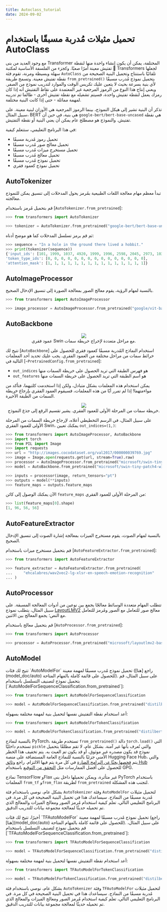 ```yaml
---
title: Autoclass_tutorial
date: 2024-09-02
---
```


# تحميل مثيلات مُدربة مسبقًا باستخدام AutoClass

مع وجود العديد من بنى Transformer المختلفة، يمكن أن يكون إنشاء واحدة منها لنقطة تفتيش معينة أمرًا صعبًا. وكجزء من الفلسفة الأساسية لمكتبة 🤗 Transformers لجعلها سهلة وبسيطة ومرنة، تقوم فئة `AutoClass` تلقائيًا باستنتاج وتحميل البنية الصحيحة من نقطة تفتيش معينة. وتسمح طريقة `from_pretrained()` بتحميل نموذج مُدرب مسبقًا لأي بنية بسرعة بحيث لا يتعين عليك تكريس الوقت والموارد لتدريب نموذج من الصفر. ويعني إنتاج هذا النوع من الرموز المرجعية غير المعتمدة على نقاط التفتيش أنه إذا كان رمزك يعمل لنقطة تفتيش واحدة، فسيتم تشغيله مع نقطة تفتيش أخرى - طالما تم تدريبه لمهمة مماثلة - حتى إذا كانت البنية مختلفة.

<Tip>

تذكر أن البنية تشير إلى هيكل النموذج، بينما الرموز المرجعية هي الأوزان لبنية معينة. على سبيل المثال، BERT هي بنية، في حين أن `google-bert/bert-base-uncased` هي نقطة تفتيش. والنموذج هو مصطلح عام يمكن أن يعني البنية أو نقطة التفتيش.

</Tip>

في هذا البرنامج التعليمي، ستتعلم كيفية:

- تحميل رموز مُدربة مسبقًا
- تحميل معالج صور مُدرب مسبقًا
- تحميل مستخرج ميزات مُدرب مسبقًا
- تحميل معالج مُدرب مسبقًا
- تحميل نموذج مُدرب مسبقًا
- تحميل نموذج كعمود فقري

## AutoTokenizer

تبدأ معظم مهام معالجة اللغات الطبيعية بمُرمز يحول المدخلات إلى تنسيق يمكن للنموذج معالجته.

قم بتحميل مُرمز باستخدام [`AutoTokenizer.from_pretrained`]:

```py
>>> from transformers import AutoTokenizer

>>> tokenizer = AutoTokenizer.from_pretrained("google-bert/bert-base-uncased")
```

ثم قم برمز تسلسل المدخلات كما هو موضح أدناه:

```py
>>> sequence = "In a hole in the ground there lived a hobbit."
>>> print(tokenizer(sequence))
{'input_ids': [101, 1999, 1037, 4920, 1999, 1996, 2598, 2045, 2973, 1037, 7570, 10322, 4183, 1012, 102],
'token_type_ids': [0, 0, 0, 0, 0, 0, 0, 0, 0, 0, 0, 0, 0, 0, 0],
'attention_mask': [1, 1, 1, 1, 1, 1, 1, 1, 1, 1, 1, 1, 1, 1, 1]}
```

## AutoImageProcessor

بالنسبة لمهام الرؤية، يقوم معالج الصور بمعالجة الصورة إلى تنسيق الإدخال الصحيح.

```py
>>> from transformers import AutoImageProcessor

>>> image_processor = AutoImageProcessor.from_pretrained("google/vit-base-patch16-224")
```

## AutoBackbone

<div style="text-align: center">
<img src="https://huggingface.co/datasets/huggingface/documentation-images/resolve/main/transformers/Swin%20Stages.png">
<figcaption class="mt-2 text-center text-sm text-gray-500">عمود فقري Swin مع مراحل متعددة لإخراج خريطة سمات.</figcaption>
</div>

تتيح لك [`AutoBackbone`] استخدام النماذج المُدربة مسبقًا كعمود فقري للحصول على خرائط سمات من مراحل مختلفة من العمود الفقري. يجب عليك تحديد أحد المعلمات التالية في [`~PretrainedConfig.from_pretrained`]:

- `out_indices` هو فهرس الطبقة التي تريد الحصول على خريطة السمات منها
- `out_features` هو اسم الطبقة التي تريد الحصول على خريطة السمات منها

يمكن استخدام هذه المعلمات بشكل متبادل، ولكن إذا استخدمت كلتيهما، فتأكد من مواءمتهما! إذا لم تمرر أيًا من هذه المعلمات، فسيقوم العمود الفقري بإرجاع خريطة السمات من الطبقة الأخيرة.

<div style="text-align: center">
<img src="https://huggingface.co/datasets/huggingface/documentation-images/resolve/main/transformers/Swin%20Stage%201.png">
<figcaption class="mt-2 text-center text-sm text-gray-500">خريطة سمات من المرحلة الأولى للعمود الفقري. يشير تقسيم الرقع إلى جذع النموذج.</figcaption>
</div>

على سبيل المثال، في الرسم التخطيطي أعلاه، لإرجاع خريطة السمات من المرحلة الأولى للعمود الفقري Swin، يمكنك تعيين `out_indices=(1,)`:

```py
>>> from transformers import AutoImageProcessor, AutoBackbone
>>> import torch
>>> from PIL import Image
>>> import requests
>>> url = "http://images.cocodataset.org/val2017/000000039769.jpg"
>>> image = Image.open(requests.get(url, stream=True).raw)
>>> processor = AutoImageProcessor.from_pretrained("microsoft/swin-tiny-patch4-window7-224")
>>> model = AutoBackbone.from_pretrained("microsoft/swin-tiny-patch4-window7-224", out_indices=(1,))

>>> inputs = processor(image, return_tensors="pt")
>>> outputs = model(**inputs)
>>> feature_maps = outputs.feature_maps
```

الآن يمكنك الوصول إلى كائن `feature_maps` من المرحلة الأولى للعمود الفقري:

```py
>>> list(feature_maps[0].shape)
[1, 96, 56, 56]
```

## AutoFeatureExtractor

بالنسبة لمهام الصوت، يقوم مستخرج الميزات بمعالجة إشارة الصوت إلى تنسيق الإدخال الصحيح.

قم بتحميل مستخرج ميزات باستخدام [`AutoFeatureExtractor.from_pretrained`]:

```py
>>> from transformers import AutoFeatureExtractor

>>> feature_extractor = AutoFeatureExtractor.from_pretrained(
...     "ehcalabres/wav2vec2-lg-xlsr-en-speech-emotion-recognition"
... )
```

## AutoProcessor

تتطلب المهام متعددة الوسائط معالجًا يجمع بين نوعين من أدوات المعالجة المسبقة. على سبيل المثال، يتطلب نموذج [LayoutLMV2](model_doc/layoutlmv2) معالج صور للتعامل مع الصور ومُرمز للتعامل مع النص؛ يجمع المعالج بين الاثنين.

قم بتحميل معالج باستخدام [`AutoProcessor.from_pretrained`]:

```py
>>> from transformers import AutoProcessor

>>> processor = AutoProcessor.from_pretrained("microsoft/layoutlmv2-base-uncased")
```

## AutoModel

<frameworkcontent>
<pt>
تتيح لك فئات `AutoModelFor` تحميل نموذج مُدرب مسبقًا لمهمة معينة (راجع [هنا](model_doc/auto) للحصول على قائمة كاملة بالمهام المتاحة). على سبيل المثال، قم بتحميل نموذج لتصنيف التسلسل باستخدام [`AutoModelForSequenceClassification.from_pretrained`]:

```py
>>> from transformers import AutoModelForSequenceClassification

>>> model = AutoModelForSequenceClassification.from_pretrained("distilbert/distilbert-base-uncased")
```

أعد استخدام نقطة التفتيش نفسها لتحميل بنية لمهمة مختلفة بسهولة:

```py
>>> from transformers import AutoModelForTokenClassification

>>> model = AutoModelForTokenClassification.from_pretrained("distilbert/distilbert-base-uncased")
```

<Tip warning={true}>

بالنسبة لنماذج PyTorch، تستخدم طريقة `from_pretrained()` دالة `torch.load()` التي تستخدم داخليًا `pickle` والتي تُعرف بأنها غير آمنة. بشكل عام، لا تقم مطلقًا بتحميل نموذج قد يكون مصدره غير موثوق، أو قد يكون تم العبث به. يتم تخفيف هذا الخطر الأمني جزئيًا بالنسبة للنماذج العامة المستضافة على منصة Hugging Face Hub، والتي يتم [فحصها بحثًا عن البرامج الضارة](https://huggingface.co/docs/hub/security-malware) في كل مرة يتم فيها الالتزام. راجع [وثائق Hub](https://huggingface.co/docs/hub/security) للحصول على أفضل الممارسات مثل [التحقق من التوقيع](https://huggingface.co/docs/hub/security-gpg#signing-commits-with-gpg) باستخدام GPG.

نماذج TensorFlow وFlax غير متأثرة، ويمكن تحميلها داخل بنى PyTorch باستخدام المعلمات `from_tf` و`from_flax` لطريقة `from_pretrained` لتجنب هذه المشكلة.

</Tip>

بشكل عام، نوصي باستخدام فئة `AutoTokenizer` وفئة `AutoModelFor` لتحميل مثيلات مُدربة مسبقًا من النماذج. سيساعدك هذا في تحميل البنية الصحيحة في كل مرة. في البرنامج التعليمي التالي، تعلم كيفية استخدام مُرمز الصور ومعالج الميزات والمعالج الذي تم تحميله حديثًا لمعالجة مجموعة بيانات للتدريب الدقيق.

</pt>
<tf>
أخيرًا، تتيح لك فئات `TFAutoModelFor` تحميل نموذج مُدرب مسبقًا لمهمة معينة (راجع [هنا](model_doc/auto) للحصول على قائمة كاملة بالمهام المتاحة). على سبيل المثال، قم بتحميل نموذج لتصنيف التسلسل باستخدام [`TFAutoModelForSequenceClassification.from_pretrained`]:

```py
>>> from transformers import TFAutoModelForSequenceClassification

>>> model = TFAutoModelForSequenceClassification.from_pretrained("distilbert/distilbert-base-uncased")
```

أعد استخدام نقطة التفتيش نفسها لتحميل بنية لمهمة مختلفة بسهولة:

```py
>>> from transformers import TFAutoModelForTokenClassification

>>> model = TFAutoModelForTokenClassification.from_pretrained("distilbert/distilbert-base-uncased")
```

بشكل عام، نوصي باستخدام فئة `AutoTokenizer` وفئة `TFAutoModelFor` لتحميل مثيلات مُدربة مسبقًا من النماذج. سيساعدك هذا في تحميل البنية الصحيحة في كل مرة. في البرنامج التعليمي التالي، تعلم كيفية استخدام مُرمز الصور ومعالج الميزات والمعالج الذي تم تحميله حديثًا لمعالجة مجموعة بيانات للتدريب الدقيق.

</tf>
</frameworkcontent>